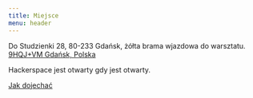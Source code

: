 ```yaml
---
title: Miejsce
menu: header
---
```


Do Studzienki 28, 80-233 Gdańsk, żółta brama wjazdowa do warsztatu.
[9HQJ+VM Gdańsk, Polska](https://plus.codes/9F6W9HQJ+VM)

Hackerspace jest otwarty gdy jest otwarty.

[Jak dojechać](/commute)
